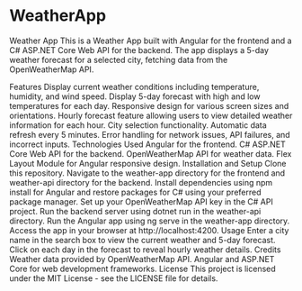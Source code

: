 # WeatherApp
Weather App
This is a Weather App built with Angular for the frontend and a C# ASP.NET Core Web API for the backend. The app displays a 5-day weather forecast for a selected city, fetching data from the OpenWeatherMap API.

Features
Display current weather conditions including temperature, humidity, and wind speed.
Display 5-day forecast with high and low temperatures for each day.
Responsive design for various screen sizes and orientations.
Hourly forecast feature allowing users to view detailed weather information for each hour.
City selection functionality.
Automatic data refresh every 5 minutes.
Error handling for network issues, API failures, and incorrect inputs.
Technologies Used
Angular for the frontend.
C# ASP.NET Core Web API for the backend.
OpenWeatherMap API for weather data.
Flex Layout Module for Angular responsive design.
Installation and Setup
Clone this repository.
Navigate to the weather-app directory for the frontend and weather-api directory for the backend.
Install dependencies using npm install for Angular and restore packages for C# using your preferred package manager.
Set up your OpenWeatherMap API key in the C# API project.
Run the backend server using dotnet run in the weather-api directory.
Run the Angular app using ng serve in the weather-app directory.
Access the app in your browser at http://localhost:4200.
Usage
Enter a city name in the search box to view the current weather and 5-day forecast.
Click on each day in the forecast to reveal hourly weather details.
Credits
Weather data provided by OpenWeatherMap API.
Angular and ASP.NET Core for web development frameworks.
License
This project is licensed under the MIT License - see the LICENSE file for details.
